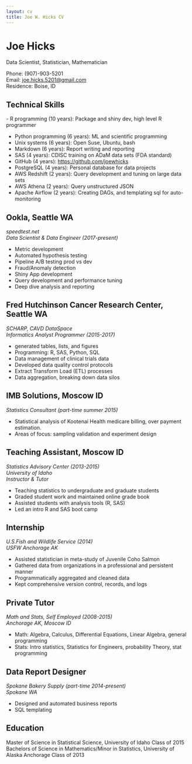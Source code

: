 ```yaml
---
layout: cv
title: Joe W. Hicks CV
---
```

# Joe Hicks
Data Scientist, Statistician, Mathematician

Phone: (907)-903-5201  
Email: joe.hicks.5201@gmail.com  
Residence: Boise, ID   

## Technical Skills  
\- R	programming      (10 years): Package and shiny dev, high level R programmer
- Python programming (6 years): ML and scientific programming 
- Unix systems       (6 years): Open Suse, Ubuntu, bash
- Markdown           (6 years): Report writing and reporting
- SAS                (4 years): CDISC training on ADaM data sets (FDA standard)
- GitHub             (4 years): https://github.com/joewhicks
- PostgreSQL         (4 years): Personal database for data projects
- AWS Redshift       (2 years): Query development and tuning on large data sets
- AWS Athena         (2 years): Query unstructured JSON
- Apache Airflow     (2 years): Creating DAGs, and templating sql for auto-monitoring

## Ookla, Seattle WA
*speedtest.net*  
*Data Scientist & Data Engineer (2017-present)*  
- Metric development
- Automated hypothesis testing
- Pipeline A/B testing prod vs dev
- Fraud/Anomaly detection
- Shiny App development
- Query development and performance tuning
- Deep dive analysis and reporting

## Fred Hutchinson Cancer Research Center, Seattle WA
*SCHARP, CAVD DataSpace*  
*Informatics Analyst Programmer (2015-2017)*  
- generated tables, lists, and figures
- Programming: R, SAS, Python, SQL
- Data management of clinical trials data
- Developed data quality control protocols
- Extract Transform Load (ETL) processes
- Data aggregation, breaking down data silos

## IMB Solutions, Moscow ID
*Statistics Consultant (part-time summer 2015)*  
- Statistical analysis of Kootenai Health medicare billing, over payment estimation.
- Areas of focus: sampling validation and experiment design

## Teaching Assistant, Moscow ID
*Statistics Advisory Center (2013-2015)*  
*University of Idaho*  
*Instructor & Tutor*  
- Teaching statistics to undergraduate and graduate students
- Graded student work and maintained online grade book
- Assisted students with analysis tools (R, SAS)
- Led an intro R and SAS boot camp

## Internship
*U.S.Fish and Wildlife Service (2014)*  
*USFW Anchorage AK*  
- Assisted statistician in meta-study of Juvenile Coho Salmon
- Gathered data from organizations in a professional and persistent manner
- Programmatically aggregated and cleaned data
- Kept comprehensive version control, records, and logs

## Private Tutor
*Math and Stats, Self Employed (2008-2015)*  
*Anchorage AK, Moscow ID*
- Math: Algebra, Calculus, Differential Equations, Linear Algebra, general programming
- Stats: Intro statistics, Statistics for Engineers, probability Theory, stat programming

## Data Report Designer
*Spokane Bakery Supply (part-time 2014-present)*  
*Spokane WA*
- Designed and automated business reports
- SQL templating

## Education
Master of Science in Statistical Science, University of Idaho Class of 2015
Bachelors of Science in Mathematics/Minor in Statistics, University of Alaska Anchorage Class of 2013


